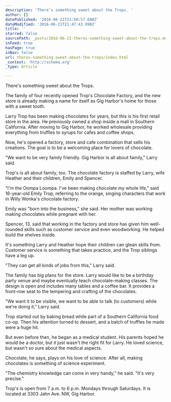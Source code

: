 ```yaml
---
description: 'There’s something sweet about the Trops. '
author: []
datePublished: '2016-06-21T21:50:57.608Z'
dateModified: '2016-06-21T21:47:43.990Z'
title: ''
starred: false
sourcePath: _posts/2016-06-21-theres-something-sweet-about-the-trops.md
inFeed: true
hasPage: true
inNav: false
url: theres-something-sweet-about-the-trops/index.html
_context: 'http://schema.org'
_type: Article

---
```

There's something sweet about the Trops. 

The family of four recently opened Trop's Chocolate Factory, and the new store is already making a name for itself as Gig Harbor's home for those with a sweet tooth.

Larry Trop has been making chocolates for years, but this is his first retail store in the area. He previously owned a shop inside a mall in Southern California. After moving to Gig Harbor, he worked wholesale providing everything from truffles to syrups for cafes and coffee shops.

Now, he's opened a factory, store and cafe combination that sells his creations. The goal is to be a welcoming place for lovers of chocolate.

"We want to be very family friendly. Gig Harbor is all about family," Larry said.

Trop's is all about family, too. The chocolate factory is staffed by Larry, wife Heather and their children, Emily and Spencer.

"I'm the Oompa Loompa. I've been making chocolate my whole life," said 16-year-old Emily Trop, referring to the orange, singing characters that work in Willy Wonka's chocolate factory.

Emily was "born into the business," she said. Her mother was working making chocolates while pregnant with her. 

Spencer, 13, said that working in the factory and store has given him well-rounded skills such as customer service and even woodworking. He helped build the shelves inside.

It's something Larry and Heather hope their children can glean skills from. Customer service is something that takes practice, and the Trop siblings have a leg up.

"They can get all kinds of jobs from this," Larry said.

The family has big plans for the store. Larry would like to be a birthday party venue and maybe eventually teach chocolate-making classes. The design is open and includes many tables and a coffee bar. It provides a front-row seat to the tempering and crafting of the chocolates.

"We want it to be visible, we want to be able to talk (to customers) while we're doing it," Larry said.

Trop started out by baking bread while part of a Southern California food co-op. Then his attention turned to dessert, and a batch of truffles he made were a huge hit. 

But even before then, he began as a medical student. His parents hoped he would be a doctor, but it just wasn't the right fit for Larry. He loved science, but wasn't so sure about the medical aspects.

Chocolate, he says, plays on his love of science. After all, making chocolates is something of science experiment. 

"The chemistry knowledge can come in very handy," he said. "It's very precise."

Trop's is open from 7 a.m. to 6 p.m. Mondays through Saturdays. It is located at 3303 Jahn Ave. NW, Gig Harbor.